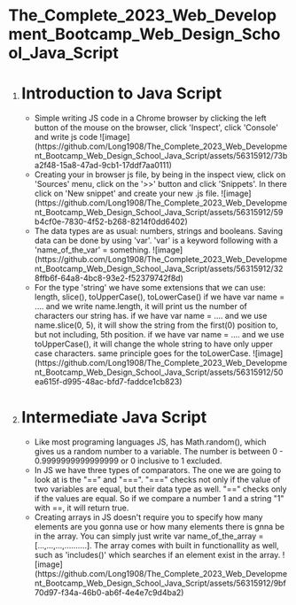 # The_Complete_2023_Web_Development_Bootcamp_Web_Design_School_Java_Script
<ol>
  <li><h1>Introduction to Java Script</h1>
    <ul>
      <li>Simple writing JS code in a Chrome browser by clicking the left button of the mouse on the browser, click 'Inspect', click 'Console' and write js code
      ![image](https://github.com/Long1908/The_Complete_2023_Web_Development_Bootcamp_Web_Design_School_Java_Script/assets/56315912/73ba2f48-15a8-47ad-9cb1-17ddf7aa0111)</li>
      <li>Creating your in browser js file, by being in the inspect view, click on 'Sources' menu, click on the '>>' button and click 'Snippets'. In there click on 'New snippet' and create
      your new .js file.
      ![image](https://github.com/Long1908/The_Complete_2023_Web_Development_Bootcamp_Web_Design_School_Java_Script/assets/56315912/59b4cf0e-7830-4f52-b268-8214f0dd6402)</li>
      <li>The data types are as usual: numbers, strings and booleans.
      Saving data can be done by using 'var'. 'var' is a keyword following with a 'name_of_the_var' = something. 
      ![image](https://github.com/Long1908/The_Complete_2023_Web_Development_Bootcamp_Web_Design_School_Java_Script/assets/56315912/328ffb6f-64a8-4bc8-93e2-f52379742f8d)</li>
      <li>For the type 'string' we have some extensions that we can use: length, slice(), toUpperCase(), toLowerCase()
      if we have var name = .... and we write name.length, it will print us the number of characters our string has. 
      if we have var name = .... and we use name.slice(0, 5), it will show the string from the first(0) position to, but not including, 5th position.
      if we have var name = .... and we use toUpperCase(), it will change the whole string to have only upper case characters.
      same principle goes for the toLowerCase. 
      ![image](https://github.com/Long1908/The_Complete_2023_Web_Development_Bootcamp_Web_Design_School_Java_Script/assets/56315912/50ea615f-d995-48ac-bfd7-faddce1cb823)</li>
    </ul>
  </li>
  <li><h1>Intermediate Java Script</h1>
    <ul>
      <li>Like most programing languages JS, has Math.random(), which gives us a random number to a variable. The number is between 0 - 0.9999999999999999 or 0 inclusive to 1 excluded.</li>
      <li>In JS we have three types of comparators. The one we are going to look at is the "==" and "===". "===" checks not only if the value of two variables are equal, but their data type as well.
      "==" checks only if the values are equal. So if we compare a number 1 and a string "1" with ==, it will return true. </li>
      <li>Creating arrays in JS doesn't require you to specify how many elements are you gonna use or how many elements there is gnna be in the array. You can simply just write var name_of_the_array = 
      [...,...,...,..........]. The array comes with built in functionallity as well, such as 'includes()' which searches if an element exist in the array.
      ![image](https://github.com/Long1908/The_Complete_2023_Web_Development_Bootcamp_Web_Design_School_Java_Script/assets/56315912/9bf70d97-f34a-46b0-ab6f-4e4e7c9d4ba2)</li>
    </ul>
  </li>
</ol>
